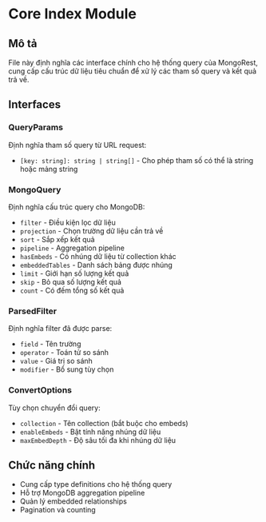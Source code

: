 # Core Index Module

## Mô tả
File này định nghĩa các interface chính cho hệ thống query của MongoRest, cung cấp cấu trúc dữ liệu tiêu chuẩn để xử lý các tham số query và kết quả trả về.

## Interfaces

### QueryParams
Định nghĩa tham số query từ URL request:
- `[key: string]: string | string[]` - Cho phép tham số có thể là string hoặc mảng string

### MongoQuery
Định nghĩa cấu trúc query cho MongoDB:
- `filter` - Điều kiện lọc dữ liệu
- `projection` - Chọn trường dữ liệu cần trả về
- `sort` - Sắp xếp kết quả
- `pipeline` - Aggregation pipeline
- `hasEmbeds` - Có nhúng dữ liệu từ collection khác
- `embeddedTables` - Danh sách bảng được nhúng
- `limit` - Giới hạn số lượng kết quả
- `skip` - Bỏ qua số lượng kết quả
- `count` - Có đếm tổng số kết quả

### ParsedFilter
Định nghĩa filter đã được parse:
- `field` - Tên trường
- `operator` - Toán tử so sánh
- `value` - Giá trị so sánh
- `modifier` - Bổ sung tùy chọn

### ConvertOptions
Tùy chọn chuyển đổi query:
- `collection` - Tên collection (bắt buộc cho embeds)
- `enableEmbeds` - Bật tính năng nhúng dữ liệu
- `maxEmbedDepth` - Độ sâu tối đa khi nhúng dữ liệu

## Chức năng chính
- Cung cấp type definitions cho hệ thống query
- Hỗ trợ MongoDB aggregation pipeline
- Quản lý embedded relationships
- Pagination và counting